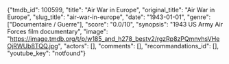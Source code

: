 {"tmdb_id": 100599, "title": "Air War in Europe", "original_title": "Air War in Europe", "slug_title": "air-war-in-europe", "date": "1943-01-01", "genre": ["Documentaire / Guerre"], "score": "0.0/10", "synopsis": "1943 US Army Air Forces film documentary", "image": "https://image.tmdb.org/t/p/w185_and_h278_bestv2/rgzRp8zPQmnvhsVHeOjRWUb8TQQ.jpg", "actors": [], "comments": [], "recommandations_id": [], "youtube_key": "notfound"}